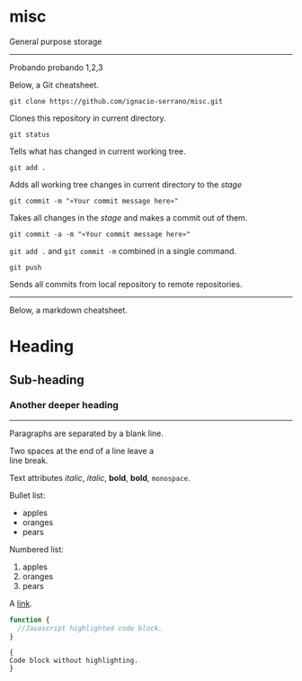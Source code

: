 misc
====
General purpose storage

---
Probando probando 1,2,3


Below, a Git cheatsheet.

    git clone https://github.com/ignacio-serrano/misc.git

Clones this repository in current directory.

    git status

Tells what has changed in current working tree.

    git add .

Adds all working tree changes in current directory to the _stage_

    git commit -m "«Your commit message here»"

Takes all changes in the _stage_ and makes a commit out of them.

    git commit -a -m "«Your commit message here»"

`git add .` and `git commit -m` combined in a single command.

    git push

Sends all commits from local repository to remote repositories.

---

Below, a markdown cheatsheet.

Heading
=======
Sub-heading
-----------
### Another deeper heading

---

Paragraphs are separated
by a blank line.

Two spaces at the end of a line leave a  
line break.

Text attributes _italic_, *italic*, __bold__, **bold**, `monospace`.

Bullet list:

  * apples
  * oranges
  * pears

Numbered list:

  1. apples
  2. oranges
  3. pears

A [link](http://example.com).

```javascript
function {
  //Javascript highlighted code block.
}
```

    {
    Code block without highlighting.
    }
